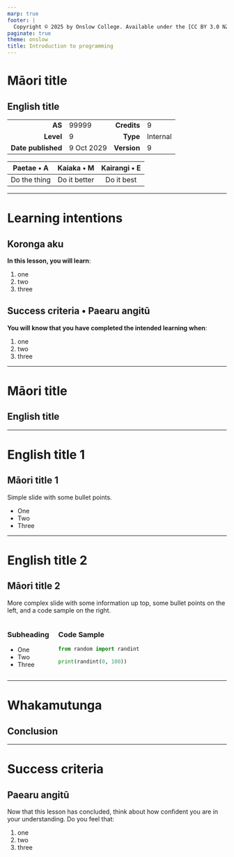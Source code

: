 ```yaml
---
marp: true
footer: |
  Copyright © 2025 by Onslow College. Available under the [CC BY 3.0 NZ](https://github.com/OnslowCollege/LearningMaterials/blob/main/LICENSE.md) license on [GitHub](https://github.com/OnslowCollege/LearningMaterials).
paginate: true
theme: onslow
title: Introduction to programming
---
```


<!-- _class: title -->
<!-- _paginate: skip -->

# Māori title

## English title

| | | | |
| --: | :-- | --: | :-- |
| **AS** | 99999 | **Credits** | 9 |
| **Level** | 9 | **Type** | Internal |
| **Date published** | 9 Oct 2029 | **Version** | 9 |

| Paetae • A | Kaiaka • M | Kairangi • E |
| :-: | :-: | :-: |
| Do the thing | Do it better | Do it best |

---

# Learning intentions

## Koronga aku

**In this lesson, you will learn**:

1. one
2. two
3. three

## Success criteria • Paearu angitū

**You will know that you have completed the intended learning when**:

1. one
2. two
3. three

---

<!-- _class: division -->

# Māori title

## English title

---

# English title 1

## Māori title 1

Simple slide with some bullet points.

- One
- Two
- Three

---

# English title 2

## Māori title 2

More complex slide with some information up top, some bullet points on the left, and a code sample on the right.

<div class="columns">

<div>

### Subheading

- One
- Two
- Three

</div>
<div>

### Code Sample

```py
from random import randint

print(randint(0, 100))
```

</div>
</div>

---

<!-- _class: division -->

# Whakamutunga

## Conclusion

---

# Success criteria

## Paearu angitū

Now that this lesson has concluded, think about how confident you are in your understanding. Do you feel that:

1. one
2. two
3. three
